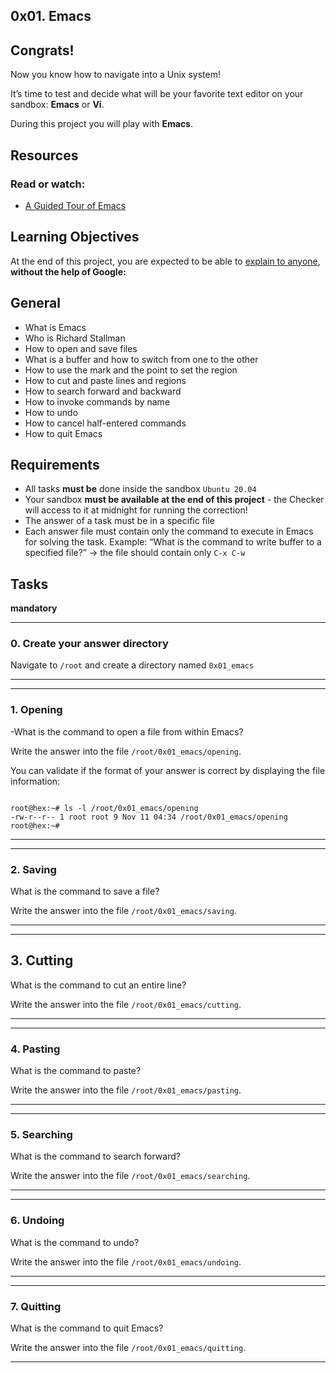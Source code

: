 0x01. Emacs
-----------


Congrats!
---------

Now you know how to navigate into a Unix system!

It’s time to test and decide what will be your favorite text editor on your sandbox: **Emacs** or **Vi**.

During this project you will play with **Emacs**.

Resources
---------

### Read or watch:

-	[A Guided Tour of Emacs](https://intranet.alxswe.com/rltoken/DdHY8IFvykhK9KOLKTPLVg "A Guided Tour of Emacs")

Learning Objectives
-------------------

At the end of this project, you are expected to be able to [explain to anyone](https://intranet.alxswe.com/rltoken/g6OM32fuu9lhefSMMlyCEw "explain to anyone"), **without the help of Google:**


General
-------

-	What is Emacs
-	Who is Richard Stallman
-	How to open and save files
-	What is a buffer and how to switch from one to the other
-	How to use the mark and the point to set the region
-	How to cut and paste lines and regions
-	How to search forward and backward
-	How to invoke commands by name
-	How to undo
-	How to cancel half-entered commands
-	How to quit Emacs


Requirements
------------

-	All tasks **must be** done inside the sandbox `Ubuntu 20.04`
-	Your sandbox **must be available at the end of this project** - the Checker will access to it at midnight for running the correction!
-	The answer of a task must be in a specific file
-	Each answer file must contain only the command to execute in Emacs for solving the task. Example: “What is the command to write buffer to a specified file?” -> the file should contain only `C-x C-w`


Tasks
-----


**mandatory**


-------------------------------------------------------
### 0\. Create your answer directory

Navigate to `/root` and create a directory named `0x01_emacs`

-------------------------------------------------------



-------------------------------------------------------
### 1\. Opening

-What is the command to open a file from within Emacs?

Write the answer into the file `/root/0x01_emacs/opening`.

You can validate if the format of your answer is correct by displaying the file information:

```

root@hex:~# ls -l /root/0x01_emacs/opening
-rw-r--r-- 1 root root 9 Nov 11 04:34 /root/0x01_emacs/opening
root@hex:~#

```

-------------------------------------------------------




-------------------------------------------------------
### 2\. Saving

What is the command to save a file?

Write the answer into the file `/root/0x01_emacs/saving`.

-------------------------------------------------------



-------------------------------------------------------
## 3\. Cutting

What is the command to cut an entire line?

Write the answer into the file `/root/0x01_emacs/cutting`.

-------------------------------------------------------




-------------------------------------------------------
### 4\. Pasting

What is the command to paste?

Write the answer into the file `/root/0x01_emacs/pasting`.

-------------------------------------------------------




-------------------------------------------------------
### 5\. Searching

What is the command to search forward?

Write the answer into the file `/root/0x01_emacs/searching`.

-------------------------------------------------------




-------------------------------------------------------
### 6\. Undoing

What is the command to undo?

Write the answer into the file `/root/0x01_emacs/undoing`.

-------------------------------------------------------



-------------------------------------------------------
### 7\. Quitting

What is the command to quit Emacs?

Write the answer into the file `/root/0x01_emacs/quitting`.

-------------------------------------------------------
